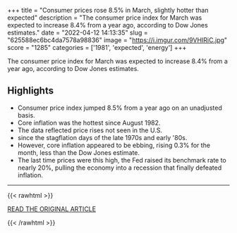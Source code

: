 +++
title = "Consumer prices rose 8.5% in March, slightly hotter than expected"
description = "The consumer price index for March was expected to increase 8.4% from a year ago, according to Dow Jones estimates."
date = "2022-04-12 14:13:35"
slug = "625588ec6bc4da7578a98836"
image = "https://i.imgur.com/9VHIRiC.jpg"
score = "1285"
categories = ['1981', 'expected', 'energy']
+++

The consumer price index for March was expected to increase 8.4% from a year ago, according to Dow Jones estimates.

## Highlights

- Consumer price index jumped 8.5% from a year ago on an unadjusted basis.
- Core inflation was the hottest since August 1982.
- The data reflected price rises not seen in the U.S.
- since the stagflation days of the late 1970s and early '80s.
- However, core inflation appeared to be ebbing, rising 0.3% for the month, less than the Dow Jones estimate.
- The last time prices were this high, the Fed raised its benchmark rate to nearly 20%, pulling the economy into a recession that finally defeated inflation.

---

{{< rawhtml >}}
  <p class="article-category">
    <a target="_blank" href="https://www.cnbc.com/2022/04/12/consumer-prices-rose-8point5percent-in-march-slightly-hotter-than-expected.html">READ THE ORIGINAL ARTICLE</a>
  </p>
{{< /rawhtml >}}
